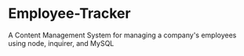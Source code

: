 # Employee-Tracker
 A Content Management System for managing a company's employees using node, inquirer, and MySQL
